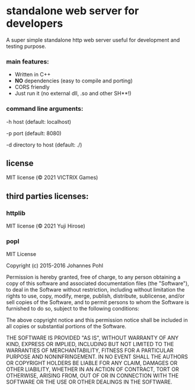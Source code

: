 # standalone web server for developers

A super simple standalone http web server useful for development and testing purpose.

### main features:
* Written in C++
* **NO** dependencies (easy to compile and porting)
* CORS friendly
* Just run it (no external dll, .so and other SH**!)

### command line arguments:

-h host (default: localhost)

-p port (default: 8080)

-d directory to host (default: ./)

## license
MIT license (© 2021 VICTRIX Games)

## third parties licenses:

### httplib 
MIT license (© 2021 Yuji Hirose)

### popl

MIT License

Copyright (c) 2015-2016 Johannes Pohl

Permission is hereby granted, free of charge, to any person obtaining a copy
of this software and associated documentation files (the "Software"), to deal
in the Software without restriction, including without limitation the rights
to use, copy, modify, merge, publish, distribute, sublicense, and/or sell
copies of the Software, and to permit persons to whom the Software is
furnished to do so, subject to the following conditions:

The above copyright notice and this permission notice shall be included in all
copies or substantial portions of the Software.

THE SOFTWARE IS PROVIDED "AS IS", WITHOUT WARRANTY OF ANY KIND, EXPRESS OR
IMPLIED, INCLUDING BUT NOT LIMITED TO THE WARRANTIES OF MERCHANTABILITY,
FITNESS FOR A PARTICULAR PURPOSE AND NONINFRINGEMENT. IN NO EVENT SHALL THE
AUTHORS OR COPYRIGHT HOLDERS BE LIABLE FOR ANY CLAIM, DAMAGES OR OTHER
LIABILITY, WHETHER IN AN ACTION OF CONTRACT, TORT OR OTHERWISE, ARISING FROM,
OUT OF OR IN CONNECTION WITH THE SOFTWARE OR THE USE OR OTHER DEALINGS IN THE
SOFTWARE.
